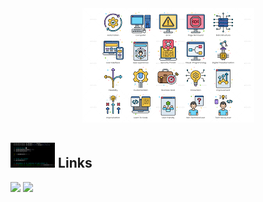 <div align="center">
<img max-width="800" src="https://raw.githubusercontent.com/ulatinaedupa/ulatinaedupa/master/assets/banner.png"/>
</div>

## <img height="40" src="https://raw.githubusercontent.com/ulatinaedupa/ulatinaedupa/master/assets/kyubey.gif"/> Links
[![](https://img.shields.io/badge/-linkedin-0073B1?style=flat-square)](http://linkedin.com/in/riawe)
[![](https://img.shields.io/badge/-twitter-1C9CEA?style=flat-square)](https://twitter.com/daqsyspty)
